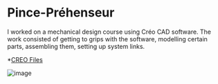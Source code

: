 # Pince-Préhenseur
I worked on a mechanical design course using Créo CAD software. The work consisted of getting to grips with the software, modelling certain parts, assembling them, setting up system links.

*[CREO Files](https://github.com/Maxxyyme/Pince-Prehenseur/tree/main/src)

![image](https://github.com/Maxxyyme/Pince-Pr-henseur/assets/63341738/0edabc63-e313-4b1c-807b-321084d16265)
